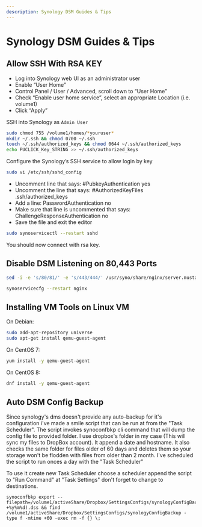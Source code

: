 ```yaml
---
description: Synology DSM Guides & Tips
---
```


# Synology DSM Guides & Tips

## Allow SSH With RSA KEY

* Log into Synology web UI as an administrator user
* Enable “User Home”
* Control Panel / User / Advanced, scroll down to “User Home”
* Check “Enable user home service”, select an appropriate Location (i.e. volume1)
* Click “Apply”

SSH into Synology as `Admin User`

```bash
sudo chmod 755 /volume1/homes/*youruser*
mkdir ~/.ssh && chmod 0700 ~/.ssh
touch ~/.ssh/authorized_keys && chmod 0644 ~/.ssh/authorized_keys
echo PUCLICK_Key_STRING >> ~/.ssh/authorized_keys
```

Configure the Synology’s SSH service to allow login by key

```bash
sudo vi /etc/ssh/sshd_config
```

* Uncomment line that says: #PubkeyAuthentication yes
* Uncomment the line that says: #AuthorizedKeyFiles .ssh/authorized_keys
* Add a line: PasswordAuthentication no
* Make sure that line is uncommented that says: ChallengeResponseAuthentication no
* Save the file and exit the editor

```bash
sudo synoservicectl --restart sshd
```

You should now connect with rsa key.

## Disable DSM Listening on 80,443 Ports

```bash
sed -i -e 's/80/81/' -e 's/443/444/' /usr/syno/share/nginx/server.mustache /usr/syno/share/nginx/DSM.mustache /usr/syno/share/nginx/WWWService.mustache

synoservicecfg --restart nginx
```

## Installing VM Tools on Linux VM

On Debian:

```bash
sudo add-apt-repository universe
sudo apt-get install qemu-guest-agent
```

On CentOS 7:

```bash
yum install -y qemu-guest-agent
```

On CentOS 8:

```bash
dnf install -y qemu-guest-agent
```

## Auto DSM Config Backup

Since synology's dms doesn't provide any auto-backup for it's configuration i've made a smile script that can be run at from the "Task Scheduler".
The script invokes synoconfbkp cli command that will dump the config file to provided folder. I use dropbox's folder in my case (This will sync my files to DropBox account). It append a date and hostname.
It also checks the same folder for files older of 60 days and deletes them so your storage won't be flodden with files from older than 2 month.
I've scheduled the script to run onces a day with the "Task Scheduler"

To use it create new Task Scheduler choose a scheduler append the script to "Run Command" at "Task Settings" don't forget to change to destinations.

```script
synoconfbkp export --filepath=/volume1/activeShare/Dropbox/SettingsConfigs/synologyConfigBackup/$(hostname)_$(date +%y%m%d).dss && find /volume1/activeShare/Dropbox/SettingsConfigs/synologyConfigBackup -type f -mtime +60 -exec rm -f {} \;
```

